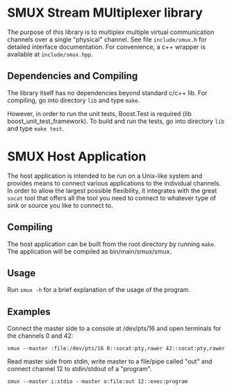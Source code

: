SMUX Stream MUltiplexer library
===============================

The purpose of this library is to multiplex multiple virtual communication channels
over a single "physical" channel. See file `include/smux.h` for detailed interface
documentation. For convenience, a c++ wrapper is available at `include/smux.hpp`.

Dependencies and Compiling
--------------------------

The library itself has no dependencies beyond standard c/c++ lib. For compiling, go
into directory `lib` and type `make`.

However, in order to run the unit tests, Boost.Test is required (lib boost\_unit\_test\_framework).
To build and run the tests, go into directory `lib` and type `make test`.

SMUX Host Application
=====================

The host application is intended to be run on a Unix-like system and provides means to connect
various applications to the individual channels. In order to allow the largest possible flexibility,
it integrates with the great `socat` tool that offers all the tool you need to connect to whatever
type of sink or source you like to connect to.

Compiling
---------

The host application can be built from the root directory by running `make`. The application will
be compiled as bin/main/smux/smux.

Usage
-----

Run `smux -h` for a brief explanation of the usage of the program.

Examples
--------

Connect the master side to a console at /dev/pts/16 and open terminals for the channels 0 and 42:

    smux --master :file:/dev/pts/16 0::socat:pty,rawer 42::socat:pty,rawer

Read master side from stdin, write master to a file/pipe called "out" and connect channel 12 to
stdin/stdout of a "program".

    smux --master i:stdio --master o:file:out 12::exec:program

